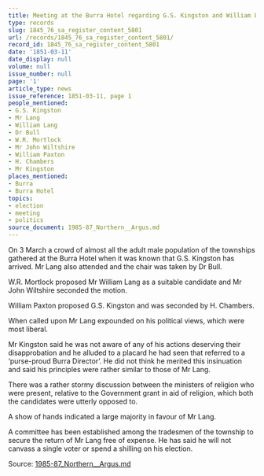 ```yaml
---
title: Meeting at the Burra Hotel regarding G.S. Kingston and William Lang
type: records
slug: 1845_76_sa_register_content_5801
url: /records/1845_76_sa_register_content_5801/
record_id: 1845_76_sa_register_content_5801
date: '1851-03-11'
date_display: null
volume: null
issue_number: null
page: '1'
article_type: news
issue_reference: 1851-03-11, page 1
people_mentioned:
- G.S. Kingston
- Mr Lang
- William Lang
- Dr Bull
- W.R. Mortlock
- Mr John Wiltshire
- William Paxton
- H. Chambers
- Mr Kingston
places_mentioned:
- Burra
- Burra Hotel
topics:
- election
- meeting
- politics
source_document: 1985-87_Northern__Argus.md
---
```


On 3 March a crowd of almost all the adult male population of the townships gathered at the Burra Hotel when it was known that G.S. Kingston has arrived.  Mr Lang also attended and the chair was taken by Dr Bull.

W.R. Mortlock proposed Mr William Lang as a suitable candidate and Mr John Wiltshire seconded the motion.

William Paxton proposed G.S. Kingston and was seconded by H. Chambers.

When called upon Mr Lang expounded on his political views, which were most liberal.

Mr Kingston said he was not aware of any of his actions deserving their disapprobation and he alluded to a placard he had seen that referred to a ‘purse-proud Burra Director’.   He did not think he merited this insinuation and said his principles were rather similar to those of Mr Lang.

There was a rather stormy discussion between the ministers of religion who were present, relative to the Government grant in aid of religion, which both the candidates were utterly opposed to.

A show of hands indicated a large majority in favour of Mr Lang.

A committee has been established among the tradesmen of the township to secure the return of Mr Lang free of expense.  He has said he will not canvass a single voter or spend a shilling on his election.

Source: [1985-87_Northern__Argus.md](/downloads/markdown/1985-87_Northern__Argus.md)

